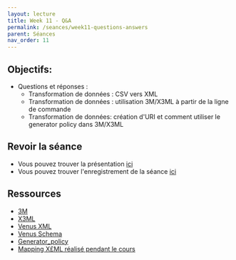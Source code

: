 ```yaml
---
layout: lecture
title: Week 11 - Q&A 
permalink: /seances/week11-questions-answers
parent: Séances
nav_order: 11
---
```



## Objectifs:

- Questions et réponses :
	+ Transformation de données : CSV vers XML
	+ Transformation de données : utilisation 3M/X3ML à partir de la ligne de commande
	+ Transformation de données: création d'URI et comment utiliser le generator policy dans 3M/X3ML


## Revoir la séance

- Vous pouvez trouver la présentation [ici](../static/KR11.pdf) 
- Vous pouvez trouver l'enregistrement de la séance [ici](https://mediaserver.unige.ch/play/167050)


## Ressources


- [3M](http://139.91.183.3/3M/)
- [X3ML](https://github.com/isl/x3ml)
- [Venus XML](../static/venus.xml)
- [Venus Schema](../static/visualContagions.png)
- [Generator_policy](../static/generator_policy.xml)
- [Mapping X£ML réalisé pendant le cours](../static/mapping_course.zip)




